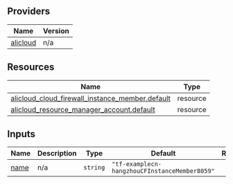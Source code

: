 <!-- BEGIN_TF_DOCS -->
## Providers

| Name | Version |
|------|---------|
| <a name="provider_alicloud"></a> [alicloud](#provider\_alicloud) | n/a |

## Resources

| Name | Type |
|------|------|
| [alicloud_cloud_firewall_instance_member.default](https://registry.terraform.io/providers/hashicorp/alicloud/latest/docs/resources/cloud_firewall_instance_member) | resource |
| [alicloud_resource_manager_account.default](https://registry.terraform.io/providers/hashicorp/alicloud/latest/docs/resources/resource_manager_account) | resource |

## Inputs

| Name | Description | Type | Default | Required |
|------|-------------|------|---------|:--------:|
| <a name="input_name"></a> [name](#input\_name) | n/a | `string` | `"tf-examplecn-hangzhouCFInstanceMember8059"` | no |
<!-- END_TF_DOCS -->    